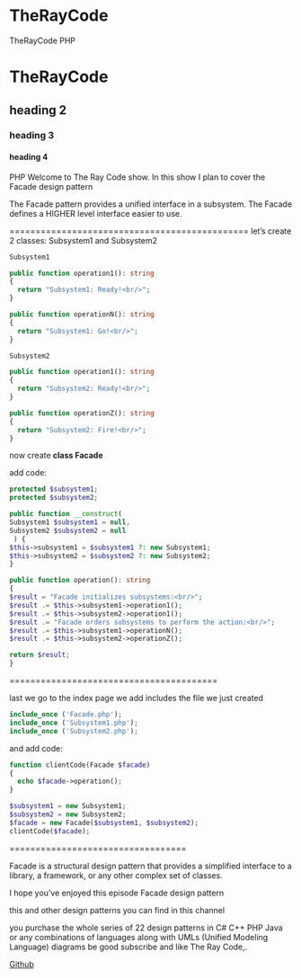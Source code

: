 # TheRayCode
TheRayCode PHP 
# TheRayCode
## heading 2
### heading 3
#### heading 4
PHP
Welcome to The Ray Code show.
In this show I plan to cover the Facade design pattern

The Facade pattern provides a unified interface in a subsystem. The Facade defines a HIGHER level interface easier to use.

==============================================
let’s create 2 classes:
Subsystem1 and Subsystem2

```php
Subsystem1
```

```php
public function operation1(): string
{
  return "Subsystem1: Ready!<br/>";
}
```
```php
public function operationN(): string
{
  return "Subsystem1: Go!<br/>";
}
```
```php
Subsystem2
```

```php
public function operation1(): string
{
  return "Subsystem2: Ready!<br/>";
}
```
```php
public function operationZ(): string
{
  return "Subsystem2: Fire!<br/>";
}
```

now create **class Facade**


add code:

```php
protected $subsystem1;
protected $subsystem2;
```
```php
public function __construct(
Subsystem1 $subsystem1 = null,
Subsystem2 $subsystem2 = null
 ) {
$this->subsystem1 = $subsystem1 ?: new Subsystem1;
$this->subsystem2 = $subsystem2 ?: new Subsystem2;
}
```
```php
public function operation(): string
{
$result = "Facade initializes subsystems:<br/>";
$result .= $this->subsystem1->operation1();
$result .= $this->subsystem2->operation1();
$result .= "Facade orders subsystems to perform the action:<br/>";
$result .= $this->subsystem1->operationN();
$result .= $this->subsystem2->operationZ();

return $result;
}
```

========================================

last we go to the index page 
we add includes the file we just created

```php
include_once ('Facade.php');
include_once ('Subsystem1.php');
include_once ('Subsystem2.php');
```

and add code:
```php
function clientCode(Facade $facade)
{
  echo $facade->operation();
}

$subsystem1 = new Subsystem1;
$subsystem2 = new Subsystem2;
$facade = new Facade($subsystem1, $subsystem2);
clientCode($facade);
```
==================================

Facade is a structural design pattern that provides a simplified interface to a library, a framework, or any other complex set of classes.

I hope you’ve enjoyed this episode Facade design pattern

this and other design patterns you can find in this channel

you purchase the whole series of 22 design patterns in C# C++ PHP Java or any combinations of languages along with UMLs (Unified Modeling Language) diagrams
 be good subscribe and like The Ray Code,.



[Github](https://www.TheRayCode.com)
